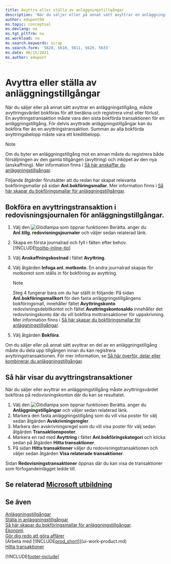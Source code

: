 ```yaml
---
title: Avyttra eller ställa av anläggningstillgångar
description: 'När du säljer eller på annat sätt avyttrar en anläggningstillgång, måste avyttringsvärdet bokföras för att beräkna och registrera vinst eller förlust.'
author: edupont04
ms.topic: conceptual
ms.devlang: na
ms.tgt_pltfrm: na
ms.workload: na
ms.search.keywords: scrap
ms.search.form: '5628, 5610, 5611, 5629, 5633'
ms.date: 06/15/2021
ms.author: edupont
---
```

# Avyttra eller ställa av anläggningstillgångar

När du säljer eller på annat sätt avyttrar en anläggningstillgång, måste avyttringsvärdet bokföras för att beräkna och registrera vinst eller förlust. En avyttringstransaktion måste vara den sista bokförda transaktionen för en anläggningstillgång. För delvis avyttrade anläggningstillgångar kan du bokföra fler än en avyttringstransaktion. Summan av alla bokförda avyttringsbelopp måste vara ett kreditbelopp.  

> [!NOTE]  
> Om du byter en anläggningstillgång mot en annan måste du registrera både försäljningen av den gamla tillgången (avyttring) och inköpet av den nya (anskaffning). Mer information finns i [Så här anskaffar du anläggningstillgångar](fa-how-acquire.md).  

Följande åtgärder förutsätter att du redan har skapat relevanta bokföringsmallar på sidan **Anl.bokföringsmallar**. Mer information finns i [Så här skapar du bokföringsmallar för anläggningstillgångar](fa-how-setup-general.md#to-set-up-fixed-asset-posting-groups).  

## Bokföra en avyttringstransaktion i redovisningsjournalen för anläggningstillgångar.

1. Välj den ![Glödlampa som öppnar funktionen Berätta.](media/ui-search/search_small.png "Berätta för mig vad du vill göra") anger du **Anl.tillg. redovisningsjournaler** och väljer sedan relaterad länk.  
2. Skapa en första journalrad och fyll i fälten efter behov. [!INCLUDE[tooltip-inline-tip](includes/tooltip-inline-tip_md.md)]  
3. Välj **Anskaffningskostnad** i fältet **Avyttring**.  
4. Välj åtgärden **Infoga anl. motkonto**. En andra journalrad skapas för motkontot som ställs in för bokföring av avyttring.  

    > [!NOTE]  
    >  Steg 4 fungerar bara om du har ställt in följande: På sidan **Anl.bokföringsmallkort** för den fasta anläggningstillgångens bokföringsmall, innehåller fältet **Avyttringskonto** redovisningsdebitkontot och fältet **Avuttringskontosaldo** innehåller det redovisningskonto där du vill bokföra mottransaktioner för uppskrivning. Mer information finns i [Så här skapar du bokföringsmallar för anläggningstillgångar](fa-how-setup-general.md#to-set-up-fixed-asset-posting-groups).  
5. Välj åtgärden **Bokföra**.  

Om du säljer eller på annat sätt avyttrar en del av en anläggningstillgång måste du dela upp tillgången innan du kan registrera avyttringstransaktionen. För mer information, se [Så här överför, delar eller kombinerar du anläggningstillgångar](fa-how-trans-split-combine.md).  

## Så här visar du avyttringstransaktioner

När du säljer eller avyttrar en anläggningstillgång måste avyttringsvärdet bokföras på redovisningskonton där du kan se resultatet.  

1. Välj den ![Glödlampa som öppnar funktionen Berätta.](media/ui-search/search_small.png "Berätta för mig vad du vill göra") anger du **Anläggningstillgångar** och väljer sedan relaterad länk.  
2. Markera den fasta anläggningstillgång som du vill visa poster för välj sedan åtgärden **Avskrivningsregler**.  
3. Markera den avskrivningsregel som du vill visa poster för välj sedan åtgärden **Transaktionsposter**.  
4. Markera en rad med **Avyttring** i fältet **Anl.bokföringskategori** och klicka sedan på åtgärden **Hitta transaktioner**.  
5. På sidan **Hitta transaktioner** väljer du redovisningstransaktionen och väljer sedan åtgärden **Visa relaterade transaktioner**.  

Sidan **Redovisningstransaktioner** öppnas där du kan visa de transaktioner som förfogandeinlägget ledde till.  

## Se relaterad [Microsoft utbildning](/training/modules/dispose-fixed-assets/)

## Se även

[Anläggningstillgångar](fa-manage.md)  
[Ställa in anläggningstillgångar](fa-setup.md)  
[Så här skapar du bokföringsmallar för anläggningstillgångar](fa-how-setup-general.md#to-set-up-fixed-asset-posting-groups).  
[Ekonomi](finance.md)  
[Gör dig redo att göra affärer](ui-get-ready-business.md)  
[Arbeta med [!INCLUDE[prod_short](includes/prod_short.md)]](ui-work-product.md)  
[Hitta transaktioner](ui-find-entries.md)  


[!INCLUDE[footer-include](includes/footer-banner.md)]
